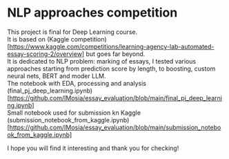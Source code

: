 # NLP approaches competition  
This project is final for Deep Learning course.  
It is based on (Kaggle competition)[https://www.kaggle.com/competitions/learning-agency-lab-automated-essay-scoring-2/overview] but goes far beyond.  
It is dedicated to NLP problem: marking of essays, I tested various approaches starting from prediction score by length, to boosting, custom neural nets, BERT and moder LLM.  
The notebook with EDA, processing and analysis (final_pj_deep_learning.ipynb)[https://github.com/IMosia/essay_evaluation/blob/main/final_pj_deep_learning.ipynb]  
Small notebook used for submission kn Kaggle (submission_notebook_from_kaggle.ipynb)[https://github.com/IMosia/essay_evaluation/blob/main/submission_notebook_from_kaggle.ipynb]  

I hope you will find it interesting and thank you for checking!  
